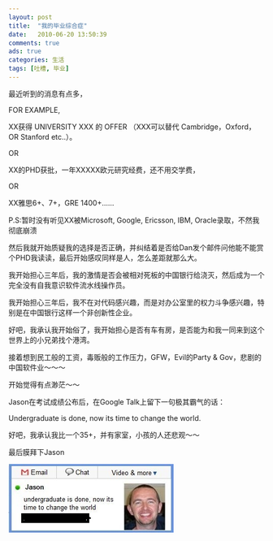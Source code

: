 ```yaml
---
layout: post
title:  "我的毕业综合症"
date:   2010-06-20 13:50:39
comments: true
ads: true
categories: 生活
tags: [吐槽, 毕业]
---
```


最近听到的消息有点多，

FOR EXAMPLE,

XX获得 UNIVERSITY XXX 的 OFFER （XXX可以替代 Cambridge，Oxford，OR Stanford etc..）。

<!--more-->

OR

XX的PHD获批，一年XXXXX欧元研究经费，还不用交学费，

OR

XX雅思6+、7+，GRE 1400+……

P.S:暂时没有听见XX被Microsoft, Google, Ericsson, IBM, Oracle录取，不然我彻底崩溃

然后我就开始质疑我的选择是否正确，并纠结着是否给Dan发个邮件问他能不能赏个PHD我读读，最后开始感叹同样是人，怎么差距就那么大。

我开始担心三年后，我的激情是否会被相对死板的中国银行给浇灭，然后成为一个完全没有自我意识软件流水线操作员。

我开始担心三年后，我不在对代码感兴趣，而是对办公室里的权力斗争感兴趣，特别是在中国银行这样一个非创新性企业。

好吧，我承认我开始俗了，我开始担心是否有车有房，是否能为和我一同来到这个世界上的小兄弟找个港湾。

接着想到民工般的工资，毒贩般的工作压力，GFW，Evil的Party & Gov，悲剧的中国软件业～～～

开始觉得有点渺茫～～

Jason在考试成绩公布后，在Google Talk上留下一句极其霸气的话：

Undergraduate is done, now its time to change the world.

好吧，我承认我比一个35+，并有家室，小孩的人还悲观～～

最后膜拜下Jason

![Jason](/img/jason-gtalk.jpg)
